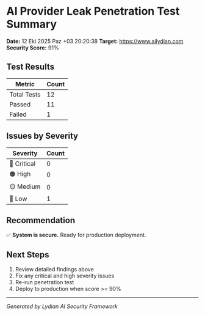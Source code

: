 # AI Provider Leak Penetration Test Summary

**Date:** 12 Eki 2025 Paz +03 20:20:38
**Target:** https://www.ailydian.com
**Security Score:** 91%

## Test Results

| Metric | Count |
|--------|-------|
| Total Tests | 12 |
| Passed | 11 |
| Failed | 1 |

## Issues by Severity

| Severity | Count |
|----------|-------|
| 🔴 Critical | 0 |
| 🟠 High | 0 |
| 🟡 Medium | 0 |
| 🔵 Low | 1 |

## Recommendation

✅ **System is secure.** Ready for production deployment.

## Next Steps

1. Review detailed findings above
2. Fix any critical and high severity issues
3. Re-run penetration test
4. Deploy to production when score >= 90%

---
*Generated by Lydian AI Security Framework*
